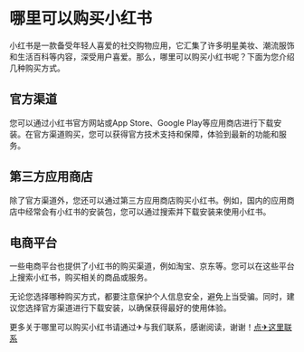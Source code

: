# 哪里可以购买小红书

小红书是一款备受年轻人喜爱的社交购物应用，它汇集了许多明星美妆、潮流服饰和生活百科等内容，深受用户喜爱。那么，哪里可以购买小红书呢？下面为您介绍几种购买方式。

## 官方渠道
您可以通过小红书官方网站或App Store、Google Play等应用商店进行下载安装。在官方渠道购买，您可以获得官方技术支持和保障，体验到最新的功能和服务。

## 第三方应用商店
除了官方渠道外，您还可以通过第三方应用商店购买小红书。例如，国内的应用商店中经常会有小红书的安装包，您可以通过搜索并下载安装来使用小红书。

## 电商平台
一些电商平台也提供了小红书的购买渠道，例如淘宝、京东等。您可以在这些平台上搜索小红书，购买相关的商品或服务。

无论您选择哪种购买方式，都要注意保护个人信息安全，避免上当受骗。同时，建议您选择官方渠道进行下载安装，以确保获得最好的使用体验。

更多关于哪里可以购买小红书请通过✈与我们联系，感谢阅读，谢谢！[点✈这里联系](https://d.k02.cc)